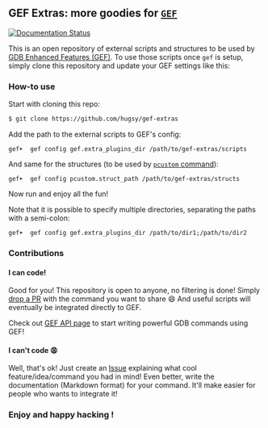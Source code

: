 ## GEF Extras: more goodies for [`GEF`](https://github.com/hugsy/gef) ##

[![Documentation Status](https://readthedocs.org/projects/gef-extras/badge/?version=latest)](http://gef-extras.readthedocs.io/en/latest/?badge=latest)

This is an open repository of external scripts and structures to be used by
[GDB Enhanced Features (GEF)](https://github.com/hugsy/gef). To use those
scripts once `gef` is setup, simply clone this repository and update your GEF
settings like this:


### How-to use ###

Start with cloning this repo:
```bash
$ git clone https://github.com/hugsy/gef-extras
```

Add the path to the external scripts to GEF's config:
```
gef➤  gef config gef.extra_plugins_dir /path/to/gef-extras/scripts
```

And same for the structures (to be used by [`pcustom` command](https://gef.readthedocs.io/en/master/commands/pcustom/)):
```
gef➤  gef config pcustom.struct_path /path/to/gef-extras/structs
```

Now run and enjoy all the fun!


Note that it is possible to specify multiple directories, separating the paths with
a semi-colon:

```
gef➤  gef config gef.extra_plugins_dir /path/to/dir1;/path/to/dir2
```


### Contributions ###

#### I can code! ####

Good for you! This repository is open to anyone, no filtering is done!
Simply [drop a PR](https://github.com/hugsy/gef-scripts/pulls) with
the command you want to share :smile: And useful scripts will eventually be
integrated directly to GEF.

Check out [GEF API page](https://gef.readthedocs.io/en/latest/api/) to start
writing powerful GDB commands using GEF!


#### I can't code :weary: ####

Well, that's ok! Just create an [Issue](https://github.com/hugsy/gef-extras/issues)
explaining what cool feature/idea/command you had in mind! Even better, write
the documentation (Markdown format) for your command. It'll make easier for
people who wants to integrate it!


### Enjoy and happy hacking ! ###
